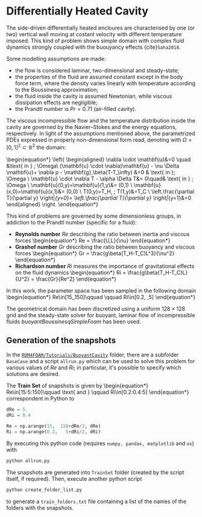 # Differentially Heated Cavity

The side-driven differentially heated encloures are characterised by one (or two) vertical wall moving at costant velocity with different temperature imposed. This kind of problem shows simple domain with complex fluid dynamics strongly coupled with the buouyancy effects {cite}`Saha2018`.

Some modelling assumptions are made:
- the flow is considered laminar, two-dimensional and steady-state;
- the properties of the fluid are assumed constant except in the body force term, where the density varies linearly with temperature according to the Boussinesq approximation;
- the fluid inside the cavity is assumed Newtonian, while viscous dissipation effects are negligible;
- the Prandtl number is $Pr=0.71$ (air-filled cavity).

The viscous incompressible flow and the temperature distribution inside the cavity are governed by the Navier–Stokes and the energy equations, respectively. In light of the assumptions mentioned above, the parametrized PDEs expressed in properly non-dimensional form read, denoting with $\Omega=[0,1]^2\subset\mathbb{R}^2$ the domain:

\begin{equation*}
\left\{
\begin{aligned}
        \nabla \cdot \mathbf{u}&=0  \quad &\text{ in } \; \Omega\\
        (\mathbf{u} \cdot \nabla)\mathbf{u} - \nu \Delta \mathbf{u}+ \nabla p - \mathbf{g}\,\beta(T-T_\infty) &=0 & \text{ in }\; \Omega \\
        \mathbf{u} \cdot \nabla T - \alpha \Delta T&= 0\quad& \text{ in } \; \Omega \\
        \mathbf{u}(0,y)=\mathbf{u}(1,y)&= (0,1)  \\
        \mathbf{u}(x,0)=\mathbf{u}(x,1)&= (0,0) \\
        T(0,y)=T_H, \; T(1,y)&=T_C  \\
        \left.\frac{\partial T}{\partial y} \right|_{y=0}= \left.\frac{\partial T}{\partial y} \right|_{y=1}&=0 
\end{aligned}
\right.
\end{equation*}

This kind of problems are governed by some dimensionless groups, in addiction to the Prandtl number (specific for a fluid):
- **Reynolds number** $Re$ describing the ratio between inertia and viscous forces
\begin{equation*}
Re = \frac{U\,L}{\nu}
\end{equation*}
- **Grashof number** $Gr$ describing the ratio between buoyancy and viscous forces
\begin{equation*}
Gr = \frac{g\beta(T_H-T_C)L^3}{\nu^2}
\end{equation*}
- **Richardson number** $Ri$ measures the importance of gravitational effects on the fluid dynamics
\begin{equation*}
Ri = \frac{g\beta(T_H-T_C)L}{U^2} = \frac{Gr}{Re^2}
\end{equation*}

In this work, the parameter space has been sampled in the following domain
\begin{equation*}
Re\in[15,\,150]\qquad \qquad Ri\in[0.2, \,5]
\end{equation*}

The geometrical domain has been discretized using a uniform $128\times 128$ grid and the steady-state solver for buoyant, laminar flow of incompressible fluids *buoyantBoussinesqSimpleFoam* has been used.

## Generation of the snapshots
In the [`ROM4FOAM/Tutorials/BuoyantCavity`](https://github.com/ROSE-Polimi/ROM4FOAM) folder, there are a subfolder `BaseCase` and a script `allrun.py` which can be used to solve this problem for various values of $Re$ and $Ri$; in particular, it's possible to specify which solutions are desired. 

The **Train Set** of snapshots is given by
\begin{equation*}
Re\in[15:5:150]\qquad \text{ and } \qquad Ri\in[0.2:0.4:5]
\end{equation*}
correspondent in Python to
```python
dRe = 5.
dRi = 0.4

Re = np.arange(15,  150+dRe/2, dRe)
Ri = np.arange(0.2,   5+dRi/2, dRi)
```
By executing this python code (requires `numpy, pandas, matplotlib` and `os`) with
```bash
python allrun.py
```
The snapshots are generated into `TrainSet` folder (created by the script itself, if required). Then, execute another python script
```bash
python create_folder_list.py
```
to generate a `train_folders.txt` file containing a list of the names of the folders with the snapshots.